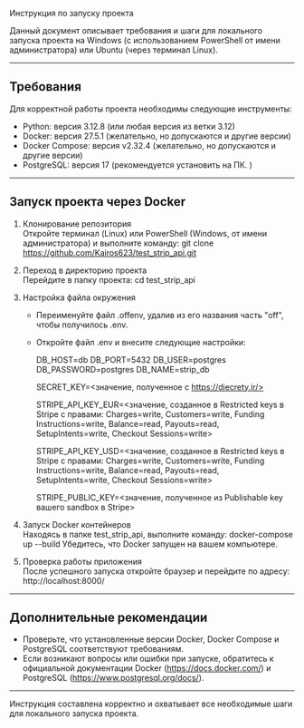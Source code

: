 Инструкция по запуску проекта

Данный документ описывает требования и шаги для локального запуска проекта на Windows (с использованием PowerShell от имени администратора) или Ubuntu (через терминал Linux).

----------------------------------------
Требования
----------------------------------------
Для корректной работы проекта необходимы следующие инструменты:
- Python: версия 3.12.8 (или любая версия из ветки 3.12)
- Docker: версия 27.5.1 (желательно, но допускаются и другие версии)
- Docker Compose: версия v2.32.4 (желательно, но допускаются и другие версии)
- PostgreSQL: версия 17 (рекомендуется установить на ПК. )

----------------------------------------
Запуск проекта через Docker
----------------------------------------
1. Клонирование репозитория  
   Откройте терминал (Linux) или PowerShell (Windows, от имени администратора) и выполните команду:
   git clone https://github.com/Kairos623/test_strip_api.git

2. Переход в директорию проекта  
   Перейдите в папку проекта:
   cd test_strip_api

3. Настройка файла окружения  
   - Переименуйте файл .offenv, удалив из его названия часть "off", чтобы получилось .env.
   - Откройте файл .env и внесите следующие настройки:
     
     DB_HOST=db
     DB_PORT=5432
     DB_USER=postgres
     DB_PASSWORD=postgres
     DB_NAME=strip_db
     
     SECRET_KEY=<значение, полученное с https://djecrety.ir/>
     
     STRIPE_API_KEY_EUR=<значение, созданное в Restricted keys в Stripe с правами:
       Charges=write, Customers=write, Funding Instructions=write,
       Balance=read, Payouts=read, SetupIntents=write, Checkout Sessions=write>
     
     STRIPE_API_KEY_USD=<значение, созданное в Restricted keys в Stripe с правами:
       Charges=write, Customers=write, Funding Instructions=write,
       Balance=read, Payouts=read, SetupIntents=write, Checkout Sessions=write>
     
     STRIPE_PUBLIC_KEY=<значение, полученное из Publishable key вашего sandbox в Stripe>

4. Запуск Docker контейнеров  
   Находясь в папке test_strip_api, выполните команду:
   docker-compose up --build
   Убедитесь, что Docker запущен на вашем компьютере.

5. Проверка работы приложения  
   После успешного запуска откройте браузер и перейдите по адресу:
   http://localhost:8000/

----------------------------------------
Дополнительные рекомендации
----------------------------------------
- Проверьте, что установленные версии Docker, Docker Compose и PostgreSQL соответствуют требованиям.
- Если возникают вопросы или ошибки при запуске, обратитесь к официальной документации Docker (https://docs.docker.com/) и PostgreSQL (https://www.postgresql.org/docs/).

----------------------------------------
Инструкция составлена корректно и охватывает все необходимые шаги для локального запуска проекта.
